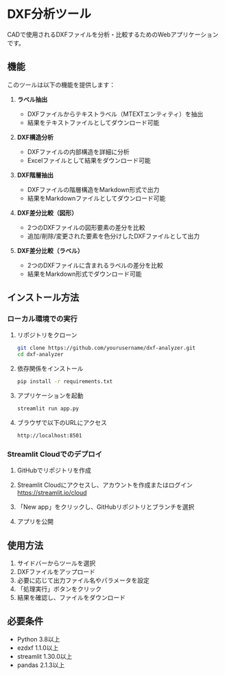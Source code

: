 # DXF分析ツール

CADで使用されるDXFファイルを分析・比較するためのWebアプリケーションです。

## 機能

このツールは以下の機能を提供します：

1. **ラベル抽出**
   - DXFファイルからテキストラベル（MTEXTエンティティ）を抽出
   - 結果をテキストファイルとしてダウンロード可能

2. **DXF構造分析**
   - DXFファイルの内部構造を詳細に分析
   - Excelファイルとして結果をダウンロード可能

3. **DXF階層抽出**
   - DXFファイルの階層構造をMarkdown形式で出力
   - 結果をMarkdownファイルとしてダウンロード可能

4. **DXF差分比較（図形）**
   - 2つのDXFファイルの図形要素の差分を比較
   - 追加/削除/変更された要素を色分けしたDXFファイルとして出力

5. **DXF差分比較（ラベル）**
   - 2つのDXFファイルに含まれるラベルの差分を比較
   - 結果をMarkdown形式でダウンロード可能

## インストール方法

### ローカル環境での実行

1. リポジトリをクローン
   ```bash
   git clone https://github.com/yourusername/dxf-analyzer.git
   cd dxf-analyzer
   ```

2. 依存関係をインストール
   ```bash
   pip install -r requirements.txt
   ```

3. アプリケーションを起動
   ```bash
   streamlit run app.py
   ```

4. ブラウザで以下のURLにアクセス
   ```
   http://localhost:8501
   ```

### Streamlit Cloudでのデプロイ

1. GitHubでリポジトリを作成

2. Streamlit Cloudにアクセスし、アカウントを作成またはログイン
   https://streamlit.io/cloud

3. 「New app」をクリックし、GitHubリポジトリとブランチを選択

4. アプリを公開

## 使用方法

1. サイドバーからツールを選択
2. DXFファイルをアップロード
3. 必要に応じて出力ファイル名やパラメータを設定
4. 「処理実行」ボタンをクリック
5. 結果を確認し、ファイルをダウンロード

## 必要条件

- Python 3.8以上
- ezdxf 1.1.0以上
- streamlit 1.30.0以上
- pandas 2.1.3以上